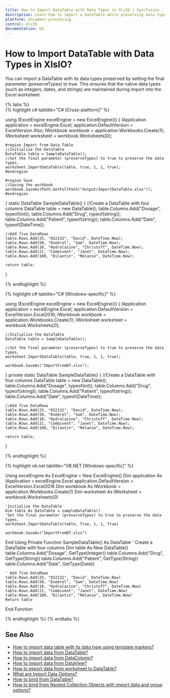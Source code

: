 ```yaml
---
title: How to Import DataTable with Data Types in XlsIO | Syncfusion
description: Learn how to import a DataTable while preserving data types in the Syncfusion .NET Excel library (XlsIO) with code examples.
platform: document-processing
control: XlsIO
documentation: UG
---
```


# How to Import DataTable with Data Types in XlsIO?

You can import a DataTable with its data types preserved by setting the final parameter (preserveTypes) to true. This ensures that the native data types (such as integers, dates, and strings) are maintained during import into the Excel worksheet.

{% tabs %}  
{% highlight c# tabtitle="C# [Cross-platform]" %}

using (ExcelEngine excelEngine = new ExcelEngine())
{
    IApplication application = excelEngine.Excel;
    application.DefaultVersion = ExcelVersion.Xlsx;
    IWorkbook workbook = application.Workbooks.Create(1);
    IWorksheet worksheet = workbook.Worksheets[0];

    #region Import from Data Table
    //Initialize the DataTable
    DataTable table = SampleDataTable();
    //Set the final parameter (preserveTypes) to true to preserve the data types.
    worksheet.ImportDataTable(table, true, 1, 1, true);
    #endregion

    #region Save
    //Saving the workbook
    workbook.SaveAs(Path.GetFullPath("Output/ImportDataTable.xlsx"));                
    #endregion                
}
static DataTable SampleDataTable()
{
    //Create a DataTable with four columns
    DataTable table = new DataTable();
    table.Columns.Add("Dosage", typeof(int));
    table.Columns.Add("Drug", typeof(string));
    table.Columns.Add("Patient", typeof(string));
    table.Columns.Add("Date", typeof(DateTime));

    //Add five DataRows
    table.Rows.Add(25, "032132", "David", DateTime.Now);
    table.Rows.Add(50, "Enebrel", "Sam", DateTime.Now);
    table.Rows.Add(10, "Hydralazine", "Christoff", DateTime.Now);
    table.Rows.Add(21, "Combivent", "Janet", DateTime.Now);
    table.Rows.Add(100, "Dilantin", "Melanie", DateTime.Now);

    return table;
}

{% endhighlight %}

{% highlight c# tabtitle="C# [Windows-specific]" %}

using (ExcelEngine excelEngine = new ExcelEngine())
{
    IApplication application = excelEngine.Excel;
    application.DefaultVersion = ExcelVersion.Excel2016;
    IWorkbook workbook = application.Workbooks.Create(1);
    IWorksheet worksheet = workbook.Worksheets[0];

    //Initialize the DataTable
    DataTable table = SampleDataTable();
	
    //Set the final parameter (preserveTypes) to true to preserve the data types.
    worksheet.ImportDataTable(table, true, 1, 1, true);

    workbook.SaveAs("ImportFromDT.xlsx");
}
private static DataTable SampleDataTable()
{
    //Create a DataTable with four columns
    DataTable table = new DataTable();
    table.Columns.Add("Dosage", typeof(int));
    table.Columns.Add("Drug", typeof(string));
    table.Columns.Add("Patient", typeof(string));
    table.Columns.Add("Date", typeof(DateTime));

    //Add five DataRows
    table.Rows.Add(25, "032132", "David", DateTime.Now);
    table.Rows.Add(50, "Enebrel", "Sam", DateTime.Now);
    table.Rows.Add(10, "Hydralazine", "Christoff", DateTime.Now);
    table.Rows.Add(21, "Combivent", "Janet", DateTime.Now);
    table.Rows.Add(100, "Dilantin", "Melanie", DateTime.Now);

    return table;
}

{% endhighlight %}

{% highlight vb.net tabtitle="VB.NET [Windows-specific]" %}

Using excelEngine As ExcelEngine = New ExcelEngine()
    Dim application As IApplication = excelEngine.Excel
    application.DefaultVersion = ExcelVersion.Excel2016
    Dim workbook As IWorkbook = application.Workbooks.Create(1)
    Dim worksheet As IWorksheet = workbook.Worksheets(0)

    'Initialize the DataTable
    Dim table As DataTable = sampleDataTable()
    'Set the final parameter (preserveTypes) to true to preserve the data types.
    worksheet.ImportDataTable(table, True, 1, 1, True)

    workbook.SaveAs("ImportFromDT.xlsx")
End Using
Private Function SampleDataTable() As DataTable
    ' Create a DataTable with four columns
    Dim table As New DataTable()
    table.Columns.Add("Dosage", GetType(Integer))
    table.Columns.Add("Drug", GetType(String))
    table.Columns.Add("Patient", GetType(String))
    table.Columns.Add("Date", GetType(Date))

    ' Add five DataRows
    table.Rows.Add(25, "032132", "David", DateTime.Now)
    table.Rows.Add(50, "Enebrel", "Sam", DateTime.Now)
    table.Rows.Add(10, "Hydralazine", "Christoff", DateTime.Now)
    table.Rows.Add(21, "Combivent", "Janet", DateTime.Now)
    table.Rows.Add(100, "Dilantin", "Melanie", DateTime.Now)
    Return table
End Function

{% endhighlight %}
{% endtabs %}

## See Also

* [How to import data table with its data type using template markers?](https://help.syncfusion.com/document-processing/excel/excel-library/net/faqs/how-to-import-data-table-with-its-data-type-using-template-markers)
* [How to import data from DataTable?](https://help.syncfusion.com/file-formats/xlsio/working-with-data#import-data-from-datatable)
* [How to import data from DataColumn?](https://help.syncfusion.com/file-formats/xlsio/working-with-data#import-data-from-datacolumn)
* [How to import data from DataView?](https://help.syncfusion.com/file-formats/xlsio/working-with-data#import-data-from-dataview)
* [How to export data from worksheet to DataTable?](https://help.syncfusion.com/file-formats/xlsio/working-with-data#import-data-from-datatable)
* [What are Import Data Options?](https://help.syncfusion.com/file-formats/xlsio/working-with-data#import-data-options)
* [How to bind from DataTable?](https://help.syncfusion.com/file-formats/xlsio/working-with-template-markers#bind-from-datatable)
* [How to bind from Nested Collection Objects with import data and group options?](https://help.syncfusion.com/file-formats/xlsio/working-with-template-markers#bind-from-nested-collection-objects-with-import-data-and-group-options)
